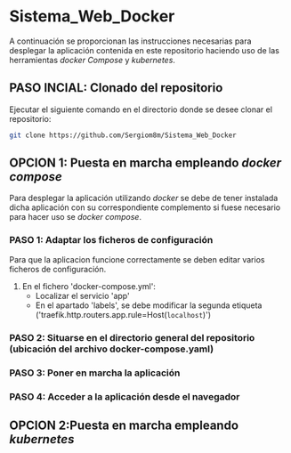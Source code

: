 # Sistema_Web_Docker

A continuación se proporcionan las instrucciones necesarias para desplegar la aplicación contenida en este repositorio haciendo uso de las herramientas _docker Compose_ y _kubernetes_.

## PASO INCIAL: Clonado del repositorio

Ejecutar el siguiente comando en el directorio donde se desee clonar el repositorio:

```bash
git clone https://github.com/Sergiom8m/Sistema_Web_Docker
```

## OPCION 1: Puesta en marcha empleando _docker compose_

Para desplegar la aplicación utilizando _docker_ se debe de tener instalada dicha aplicación con su correspondiente complemento si fuese necesario para hacer uso se _docker compose_.

### PASO 1: Adaptar los ficheros de configuración

Para que la aplicacion funcione correctamente se deben editar varios ficheros de configuración.

1. En el fichero 'docker-compose.yml':
    - Localizar el servicio 'app'
    - En el apartado 'labels', se debe modificar la segunda etiqueta ('traefik.http.routers.app.rule=Host(`localhost`)')

### PASO 2: Situarse en el directorio general del repositorio (ubicación del archivo docker-compose.yaml)

### PASO 3: Poner en marcha la aplicación

### PASO 4: Acceder a la aplicación desde el navegador


## OPCION 2:Puesta en marcha empleando _kubernetes_